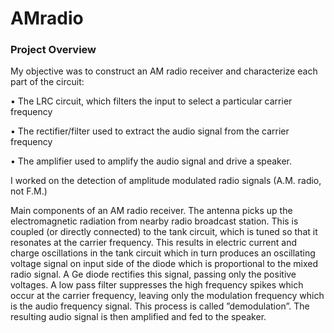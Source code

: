 # AMradio

### Project Overview
My objective was to construct an AM radio receiver and characterize each part of the circuit:

• The LRC circuit, which filters the input to select a particular carrier frequency

• The rectifier/filter used to extract the audio signal from the carrier frequency

• The amplifier used to amplify the audio signal and drive a speaker.

I worked on the detection of amplitude modulated radio signals (A.M. radio, not F.M.)

Main components of an AM radio receiver. The antenna picks up the electromagnetic radiation from nearby radio broadcast station. This is coupled (or directly connected) to the tank circuit, which is tuned so that it resonates at the carrier frequency. This results in electric current and charge oscillations in the tank circuit which in turn produces an oscillating voltage signal on input side of the diode which is proportional to the mixed radio signal. A Ge diode rectifies this signal, passing only the positive voltages. A low pass filter suppresses the high frequency spikes which occur at the carrier frequency, leaving only the modulation frequency which is the audio frequency signal. This process is called ”demodulation”. The resulting audio signal is then amplified and fed to the speaker.
